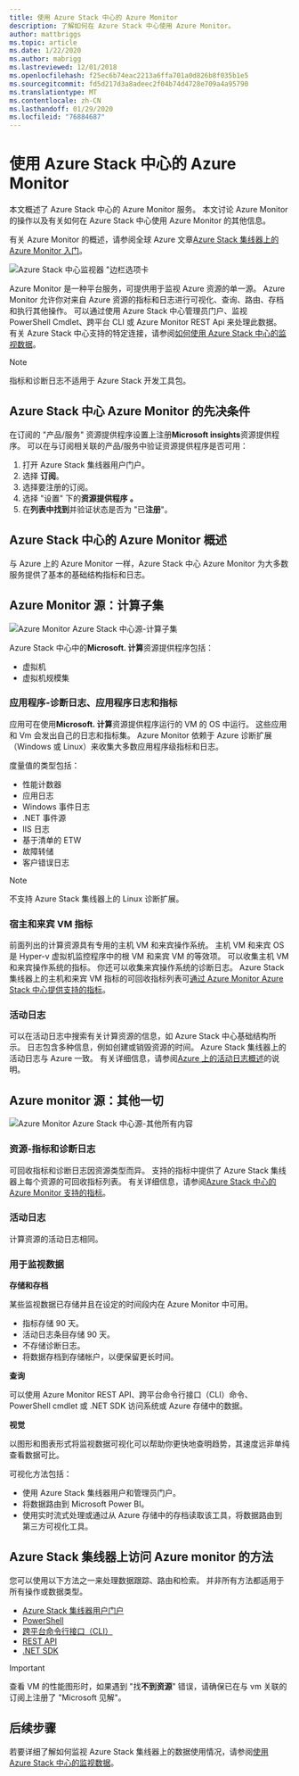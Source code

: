 ```yaml
---
title: 使用 Azure Stack 中心的 Azure Monitor
description: 了解如何在 Azure Stack 中心使用 Azure Monitor。
author: mattbriggs
ms.topic: article
ms.date: 1/22/2020
ms.author: mabrigg
ms.lastreviewed: 12/01/2018
ms.openlocfilehash: f25ec6b74eac2213a6ffa701a0d826b8f035b1e5
ms.sourcegitcommit: fd5d217d3a8adeec2f04b74d4728e709a4a95790
ms.translationtype: MT
ms.contentlocale: zh-CN
ms.lasthandoff: 01/29/2020
ms.locfileid: "76884687"
---
```

# <a name="use-azure-monitor-on-azure-stack-hub"></a>使用 Azure Stack 中心的 Azure Monitor

本文概述了 Azure Stack 中心的 Azure Monitor 服务。 本文讨论 Azure Monitor 的操作以及有关如何在 Azure Stack 中心使用 Azure Monitor 的其他信息。 

有关 Azure Monitor 的概述，请参阅全球 Azure 文章[Azure Stack 集线器上的 Azure Monitor 入门](https://docs.microsoft.com/azure/monitoring-and-diagnostics/monitoring-get-started)。

![Azure Stack 中心监视器 "边栏选项卡](./media/azure-stack-metrics-azure-data/azs-monitor.png)

Azure Monitor 是一种平台服务，可提供用于监视 Azure 资源的单一源。 Azure Monitor 允许你对来自 Azure 资源的指标和日志进行可视化、查询、路由、存档和执行其他操作。 可以通过使用 Azure Stack 中心管理员门户、监视 PowerShell Cmdlet、跨平台 CLI 或 Azure Monitor REST Api 来处理此数据。 有关 Azure Stack 中心支持的特定连接，请参阅[如何使用 Azure Stack 中心的监视数据](azure-stack-metrics-monitor.md)。

> [!Note]
> 指标和诊断日志不适用于 Azure Stack 开发工具包。

## <a name="prerequisites-for-azure-monitor-on-azure-stack-hub"></a>Azure Stack 中心 Azure Monitor 的先决条件

在订阅的 "产品/服务" 资源提供程序设置上注册**Microsoft insights**资源提供程序。 可以在与订阅相关联的产品/服务中验证资源提供程序是否可用：

1. 打开 Azure Stack 集线器用户门户。
2. 选择 **订阅**。
3. 选择要注册的订阅。
4. 选择 "设置" 下的**资源提供程序** **。** 
5. 在**列表中找到**并验证状态是否为 "已**注册**"。

## <a name="overview-of-azure-monitor-on-azure-stack-hub"></a>Azure Stack 中心的 Azure Monitor 概述

与 Azure 上的 Azure Monitor 一样，Azure Stack 中心 Azure Monitor 为大多数服务提供了基本的基础结构指标和日志。

## <a name="azure-monitor-sources-compute-subset"></a>Azure Monitor 源：计算子集

![Azure Monitor Azure Stack 中心源-计算子集](media//azure-stack-metrics-azure-data/azs-monitor-computersubset.png)

Azure Stack 中心中的**Microsoft. 计算**资源提供程序包括：
 - 虚拟机 
 - 虚拟机规模集

### <a name="application---diagnostics-logs-app-logs-and-metrics"></a>应用程序-诊断日志、应用程序日志和指标

应用可在使用**Microsoft. 计算**资源提供程序运行的 VM 的 OS 中运行。 这些应用和 Vm 会发出自己的日志和指标集。 Azure Monitor 依赖于 Azure 诊断扩展（Windows 或 Linux）来收集大多数应用程序级指标和日志。

度量值的类型包括：
 - 性能计数器
 - 应用日志
 - Windows 事件日志
 - .NET 事件源
 - IIS 日志
 - 基于清单的 ETW
 - 故障转储
 - 客户错误日志

> [!Note]  
> 不支持 Azure Stack 集线器上的 Linux 诊断扩展。

### <a name="host-and-guest-vm-metrics"></a>宿主和来宾 VM 指标

前面列出的计算资源具有专用的主机 VM 和来宾操作系统。 主机 VM 和来宾 OS 是 Hyper-v 虚拟机监控程序中的根 VM 和来宾 VM 的等效项。 可以收集主机 VM 和来宾操作系统的指标。 你还可以收集来宾操作系统的诊断日志。 Azure Stack 集线器上的主机和来宾 VM 指标的可回收指标列表可[通过 Azure Monitor Azure Stack 中心提供支持的指标](azure-stack-metrics-supported.md)。 

### <a name="activity-log"></a>活动日志

可以在活动日志中搜索有关计算资源的信息，如 Azure Stack 中心基础结构所示。 日志包含多种信息，例如创建或销毁资源的时间。 Azure Stack 集线器上的活动日志与 Azure 一致。 有关详细信息，请参阅[Azure 上的活动日志概述](https://docs.microsoft.com/azure/monitoring-and-diagnostics/monitoring-overview-activity-logs)的说明。 


## <a name="azure-monitor-sources-everything-else"></a>Azure monitor 源：其他一切

![Azure Monitor Azure Stack 中心源-其他所有内容](media//azure-stack-metrics-azure-data/azs-monitor-othersubset.png)

### <a name="resources---metrics-and-diagnostics-logs"></a>资源-指标和诊断日志

可回收指标和诊断日志因资源类型而异。 支持的指标中提供了 Azure Stack 集线器上每个资源的可回收指标列表。 有关详细信息，请参阅[Azure Stack 中心的 Azure Monitor 支持的指标](azure-stack-metrics-supported.md)。

### <a name="activity-log"></a>活动日志

计算资源的活动日志相同。 

### <a name="uses-for-monitoring-data"></a>用于监视数据

**存储和存档**  

某些监视数据已存储并且在设定的时间段内在 Azure Monitor 中可用。 
 - 指标存储 90 天。 
 - 活动日志条目存储 90 天。 
 - 不存储诊断日志。
 - 将数据存档到存储帐户，以便保留更长时间。

**查询**  

可以使用 Azure Monitor REST API、跨平台命令行接口（CLI）命令、PowerShell cmdlet 或 .NET SDK 访问系统或 Azure 存储中的数据。 

**视觉**

以图形和图表形式将监视数据可视化可以帮助你更快地查明趋势，其速度远非单纯查看数据可比。 

可视化方法包括：
 - 使用 Azure Stack 集线器用户和管理员门户。
 - 将数据路由到 Microsoft Power BI。
 - 使用实时流式处理或通过从 Azure 存储中的存档读取该工具，将数据路由到第三方可视化工具。

## <a name="methods-of-accessing-azure-monitor-on-azure-stack-hub"></a>Azure Stack 集线器上访问 Azure monitor 的方法

您可以使用以下方法之一来处理数据跟踪、路由和检索。 并非所有方法都适用于所有操作或数据类型。 

 - [Azure Stack 集线器用户门户](azure-stack-use-portal.md)
 - [PowerShell](https://docs.microsoft.com/azure/monitoring-and-diagnostics/insights-powershell-samples)
 - [跨平台命令行接口（CLI）](https://docs.microsoft.com/azure/monitoring-and-diagnostics/insights-cli-samples)
 - [REST API](https://docs.microsoft.com/rest/api/monitor)
 - [.NET SDK](https://www.nuget.org/packages/Microsoft.Azure.Management.Monitor)

> [!Important]  
> 查看 VM 的性能图形时，如果遇到 "找**不到资源**" 错误，请确保已在与 vm 关联的订阅上注册了 "Microsoft 见解"。

## <a name="next-steps"></a>后续步骤

若要详细了解如何监视 Azure Stack 集线器上的数据使用情况，请参阅[使用 Azure Stack 中心的监视数据](azure-stack-metrics-monitor.md)。
